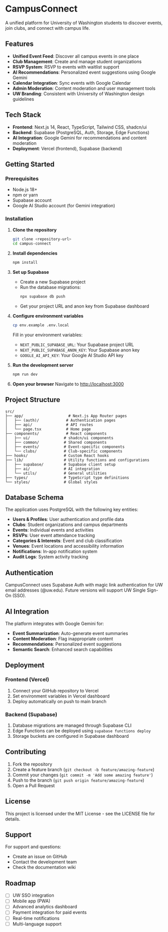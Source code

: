 # CampusConnect

A unified platform for University of Washington students to discover events, join clubs, and connect with campus life.

## Features

- **Unified Event Feed**: Discover all campus events in one place
- **Club Management**: Create and manage student organizations
- **RSVP System**: RSVP to events with waitlist support
- **AI Recommendations**: Personalized event suggestions using Google Gemini
- **Calendar Integration**: Sync events with Google Calendar
- **Admin Moderation**: Content moderation and user management tools
- **UW Branding**: Consistent with University of Washington design guidelines

## Tech Stack

- **Frontend**: Next.js 14, React, TypeScript, Tailwind CSS, shadcn/ui
- **Backend**: Supabase (PostgreSQL, Auth, Storage, Edge Functions)
- **AI Integration**: Google Gemini for recommendations and content moderation
- **Deployment**: Vercel (frontend), Supabase (backend)

## Getting Started

### Prerequisites

- Node.js 18+ 
- npm or yarn
- Supabase account
- Google AI Studio account (for Gemini integration)

### Installation

1. **Clone the repository**
   ```bash
   git clone <repository-url>
   cd campus-connect
   ```

2. **Install dependencies**
   ```bash
   npm install
   ```

3. **Set up Supabase**
   - Create a new Supabase project
   - Run the database migrations:
     ```bash
     npx supabase db push
     ```
   - Get your project URL and anon key from Supabase dashboard

4. **Configure environment variables**
   ```bash
   cp env.example .env.local
   ```
   
   Fill in your environment variables:
   - `NEXT_PUBLIC_SUPABASE_URL`: Your Supabase project URL
   - `NEXT_PUBLIC_SUPABASE_ANON_KEY`: Your Supabase anon key
   - `GOOGLE_AI_API_KEY`: Your Google AI Studio API key

5. **Run the development server**
   ```bash
   npm run dev
   ```

6. **Open your browser**
   Navigate to [http://localhost:3000](http://localhost:3000)

## Project Structure

```
src/
├── app/                    # Next.js App Router pages
│   ├── (auth)/            # Authentication pages
│   ├── api/               # API routes
│   └── page.tsx           # Home page
├── components/            # React components
│   ├── ui/               # shadcn/ui components
│   ├── common/           # Shared components
│   ├── events/           # Event-specific components
│   └── clubs/            # Club-specific components
├── hooks/                # Custom React hooks
├── lib/                  # Utility functions and configurations
│   ├── supabase/         # Supabase client setup
│   ├── ai/               # AI integration
│   └── utils/            # General utilities
├── types/                # TypeScript type definitions
└── styles/               # Global styles
```

## Database Schema

The application uses PostgreSQL with the following key entities:

- **Users & Profiles**: User authentication and profile data
- **Clubs**: Student organizations and campus departments
- **Events**: Individual events and activities
- **RSVPs**: User event attendance tracking
- **Categories & Interests**: Event and club classification
- **Venues**: Event locations and accessibility information
- **Notifications**: In-app notification system
- **Audit Logs**: System activity tracking

## Authentication

CampusConnect uses Supabase Auth with magic link authentication for UW email addresses (@uw.edu). Future versions will support UW Single Sign-On (SSO).

## AI Integration

The platform integrates with Google Gemini for:

- **Event Summarization**: Auto-generate event summaries
- **Content Moderation**: Flag inappropriate content
- **Recommendations**: Personalized event suggestions
- **Semantic Search**: Enhanced search capabilities

## Deployment

### Frontend (Vercel)

1. Connect your GitHub repository to Vercel
2. Set environment variables in Vercel dashboard
3. Deploy automatically on push to main branch

### Backend (Supabase)

1. Database migrations are managed through Supabase CLI
2. Edge Functions can be deployed using `supabase functions deploy`
3. Storage buckets are configured in Supabase dashboard

## Contributing

1. Fork the repository
2. Create a feature branch (`git checkout -b feature/amazing-feature`)
3. Commit your changes (`git commit -m 'Add some amazing feature'`)
4. Push to the branch (`git push origin feature/amazing-feature`)
5. Open a Pull Request

## License

This project is licensed under the MIT License - see the LICENSE file for details.

## Support

For support and questions:
- Create an issue on GitHub
- Contact the development team
- Check the documentation wiki

## Roadmap

- [ ] UW SSO integration
- [ ] Mobile app (PWA)
- [ ] Advanced analytics dashboard
- [ ] Payment integration for paid events
- [ ] Real-time notifications
- [ ] Multi-language support
